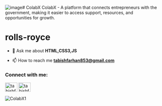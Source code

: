 ![image](https://github.com/user-attachments/assets/fa9ae0ad-c345-4213-a2ec-28f85abef4f1)# ColabX
ColabX - A platform that connects entrepreneurs with the government, making it easier to access support, resources, and opportunities for growth. 
# rolls-royce


- 💬 Ask me about **HTML,CSS3,JS**

- 📫 How to reach me **tabishfarhan853@gmail.com**

<h3 align="left">Connect with me:</h3>
<p align="left">
<a href="https://www.linkedin.com/in/md-tabish-farhan/" target="blank"><img align="center" src="https://raw.githubusercontent.com/rahuldkjain/github-profile-readme-generator/master/src/images/icons/Social/linked-in-alt.svg" alt="tabishfarhan7" height="30" width="40" /></a>
<a href="https://www.instagram.com/tabishfarhan_7/" target="blank"><img align="center" src="https://raw.githubusercontent.com/rahuldkjain/github-profile-readme-generator/master/src/images/icons/Social/instagram.svg" alt="tabishfarhan7r" height="30" width="40" /></a>
</p>


![ColabX1](https://github.com/tabishfarhan7/ColabX/blob/main/assets/Screenshot%202025-03-02%20173833.png)



